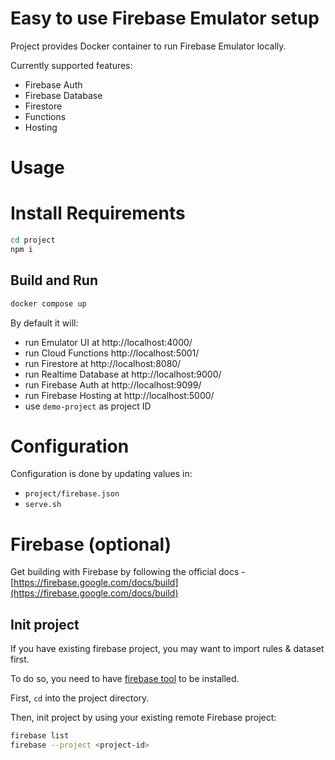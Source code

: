 # Easy to use Firebase Emulator setup

Project provides Docker container to run Firebase Emulator locally.

Currently supported features:
* Firebase Auth
* Firebase Database
* Firestore
* Functions
* Hosting

# Usage

# Install Requirements
```bash
cd project
npm i
```

## Build and Run

```bash
docker compose up
```

By default it will:
* run Emulator UI at http://localhost:4000/
* run Cloud Functions http://localhost:5001/
* run Firestore at http://localhost:8080/
* run Realtime Database at http://localhost:9000/
* run Firebase Auth at http://localhost:9099/
* run Firebase Hosting at http://localhost:5000/
* use `demo-project` as project ID

# Configuration

Configuration is done by updating values in:
* `project/firebase.json`
* `serve.sh`

# Firebase (optional)

Get building with Firebase by following the official docs - [https://firebase.google.com/docs/build](https://firebase.google.com/docs/build)

## Init project

If you have existing firebase project, you may want to import rules & dataset
first.

To do so, you need to have [firebase tool][1] to be installed.

First, `cd` into the project directory.

Then, init project by using your existing remote Firebase project:

```bash
firebase list
firebase --project <project-id>
```

[1]: https://github.com/firebase/firebase-tools
